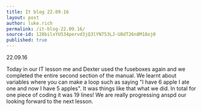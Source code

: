 ```yaml
---
title: It blog 22.09.16
layout: post
author: luke.rich
permalink: /it-blog-22.09.16/
source-id: 128bilxYU534pervd3jQ3lYN753LJ-U8dT26n8M18oj0
published: true
---
```

22.09.16

Today in our IT lesson me and Dexter used the fuseboxes again and we completed the entire second section of the manual. We learnt about variables where you can make a loop such as saying "I have 6 apple I ate one and now I have 5 apples". It was things like that what we did. In total for one piece of coding it was 19 lines! We are really progressing anspd our looking forward to the next lesson.

